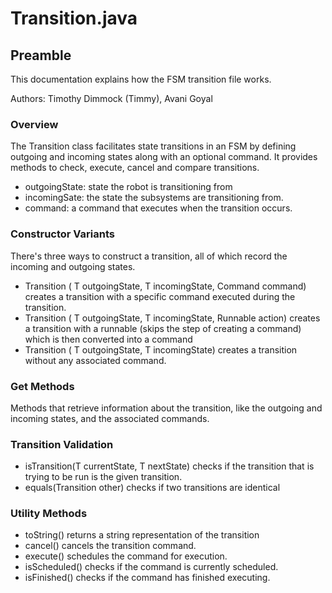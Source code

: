 # Transition.java

## Preamble
This documentation explains how the FSM transition file works.

Authors: Timothy Dimmock (Timmy), Avani Goyal
### Overview
The Transition class facilitates state transitions in an FSM by defining outgoing and incoming states along with an optional command. It provides methods to check, execute, cancel and compare transitions.
- outgoingState: state the robot is transitioning from
- incomingSate: the state the subsystems are transitioning from.
- command: a command that executes when the transition occurs.
### Constructor Variants
There's three ways to construct a transition, all of which record the incoming and outgoing states. 
- Transition ( T outgoingState, T incomingState, Command command) creates a transition with a specific command executed during the transition.
- Transition ( T outgoingState, T incomingState, Runnable action) creates a transition with a runnable (skips the step of creating a command) which is then converted into a command
- Transition ( T outgoingState, T incomingState) creates a transition without any associated command.
### Get Methods
Methods that retrieve information about the transition, like the outgoing and incoming states, and the associated commands.
### Transition Validation
- isTransition(T currentState, T nextState) checks if the transition that is trying to be run is the given transition.
- equals(Transition<T> other) checks if two transitions are identical
### Utility Methods
- toString() returns a string representation of the transition
- cancel() cancels the transition command.
- execute() schedules the command for execution.
- isScheduled() checks if the command is currently scheduled.
- isFinished() checks if the command has finished executing.
